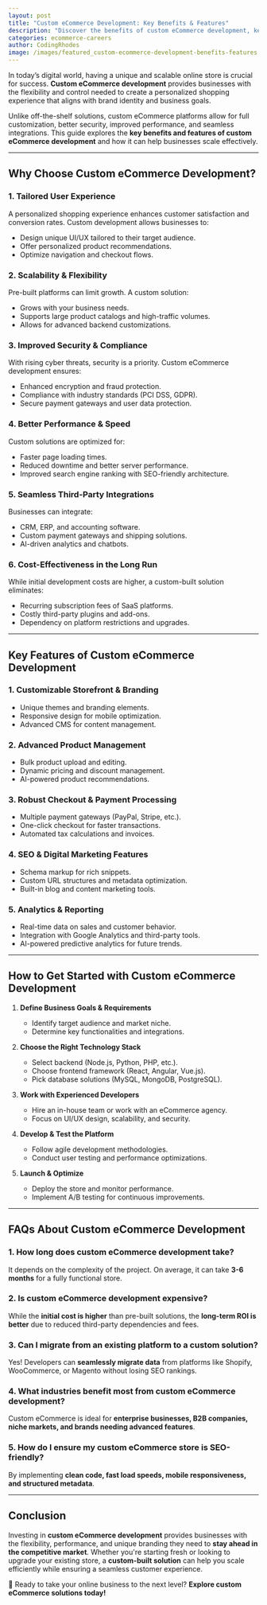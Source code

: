```yaml
---
layout: post
title: "Custom eCommerce Development: Key Benefits & Features"
description: "Discover the benefits of custom eCommerce development, key features, and why it's essential for growing businesses. Get expert insights today!"
categories: ecommerce-careers
author: CodingRhodes
image: /images/featured_custom-ecommerce-development-benefits-features.webp
---
```



In today’s digital world, having a unique and scalable online store is crucial for success. **Custom eCommerce development** provides businesses with the flexibility and control needed to create a personalized shopping experience that aligns with brand identity and business goals.

Unlike off-the-shelf solutions, custom eCommerce platforms allow for full customization, better security, improved performance, and seamless integrations. This guide explores the **key benefits and features of custom eCommerce development** and how it can help businesses scale effectively.

---

## **Why Choose Custom eCommerce Development?**

### 1. **Tailored User Experience**
A personalized shopping experience enhances customer satisfaction and conversion rates. Custom development allows businesses to:
- Design unique UI/UX tailored to their target audience.
- Offer personalized product recommendations.
- Optimize navigation and checkout flows.

<ins class="adsbygoogle"
     style="display:block"
     data-ad-client="ca-pub-2784742237479601"
     data-ad-slot="3760872290"
     data-ad-format="auto"
     data-full-width-responsive="true"></ins>
<script>
     (adsbygoogle = window.adsbygoogle || []).push({});
</script>

### 2. **Scalability & Flexibility**
Pre-built platforms can limit growth. A custom solution:
- Grows with your business needs.
- Supports large product catalogs and high-traffic volumes.
- Allows for advanced backend customizations.

### 3. **Improved Security & Compliance**
With rising cyber threats, security is a priority. Custom eCommerce development ensures:
- Enhanced encryption and fraud protection.
- Compliance with industry standards (PCI DSS, GDPR).
- Secure payment gateways and user data protection.

### 4. **Better Performance & Speed**
Custom solutions are optimized for:
- Faster page loading times.
- Reduced downtime and better server performance.
- Improved search engine ranking with SEO-friendly architecture.

### 5. **Seamless Third-Party Integrations**
Businesses can integrate:
- CRM, ERP, and accounting software.
- Custom payment gateways and shipping solutions.
- AI-driven analytics and chatbots.

### 6. **Cost-Effectiveness in the Long Run**
While initial development costs are higher, a custom-built solution eliminates:
- Recurring subscription fees of SaaS platforms.
- Costly third-party plugins and add-ons.
- Dependency on platform restrictions and upgrades.

---

## **Key Features of Custom eCommerce Development**

### 1. **Customizable Storefront & Branding**
- Unique themes and branding elements.
- Responsive design for mobile optimization.
- Advanced CMS for content management.

### 2. **Advanced Product Management**
- Bulk product upload and editing.
- Dynamic pricing and discount management.
- AI-powered product recommendations.

### 3. **Robust Checkout & Payment Processing**
- Multiple payment gateways (PayPal, Stripe, etc.).
- One-click checkout for faster transactions.
- Automated tax calculations and invoices.

### 4. **SEO & Digital Marketing Features**
- Schema markup for rich snippets.
- Custom URL structures and metadata optimization.
- Built-in blog and content marketing tools.

### 5. **Analytics & Reporting**
- Real-time data on sales and customer behavior.
- Integration with Google Analytics and third-party tools.
- AI-powered predictive analytics for future trends.

---

## **How to Get Started with Custom eCommerce Development**

<ins class="adsbygoogle"
     style="display:block"
     data-ad-client="ca-pub-2784742237479601"
     data-ad-slot="3760872290"
     data-ad-format="auto"
     data-full-width-responsive="true"></ins>
<script>
     (adsbygoogle = window.adsbygoogle || []).push({});
</script>

1. **Define Business Goals & Requirements**
   - Identify target audience and market niche.
   - Determine key functionalities and integrations.

2. **Choose the Right Technology Stack**
   - Select backend (Node.js, Python, PHP, etc.).
   - Choose frontend framework (React, Angular, Vue.js).
   - Pick database solutions (MySQL, MongoDB, PostgreSQL).

3. **Work with Experienced Developers**
   - Hire an in-house team or work with an eCommerce agency.
   - Focus on UI/UX design, scalability, and security.

4. **Develop & Test the Platform**
   - Follow agile development methodologies.
   - Conduct user testing and performance optimizations.

5. **Launch & Optimize**
   - Deploy the store and monitor performance.
   - Implement A/B testing for continuous improvements.

---

## **FAQs About Custom eCommerce Development**

### 1. How long does custom eCommerce development take?
It depends on the complexity of the project. On average, it can take **3-6 months** for a fully functional store.

### 2. Is custom eCommerce development expensive?
While the **initial cost is higher** than pre-built solutions, the **long-term ROI is better** due to reduced third-party dependencies and fees.

### 3. Can I migrate from an existing platform to a custom solution?
Yes! Developers can **seamlessly migrate data** from platforms like Shopify, WooCommerce, or Magento without losing SEO rankings.

### 4. What industries benefit most from custom eCommerce development?
Custom eCommerce is ideal for **enterprise businesses, B2B companies, niche markets, and brands needing advanced features**.

### 5. How do I ensure my custom eCommerce store is SEO-friendly?
By implementing **clean code, fast load speeds, mobile responsiveness, and structured metadata**.

---

<ins class="adsbygoogle"
     style="display:block"
     data-ad-client="ca-pub-2784742237479601"
     data-ad-slot="3760872290"
     data-ad-format="auto"
     data-full-width-responsive="true"></ins>
<script>
     (adsbygoogle = window.adsbygoogle || []).push({});
</script>

## **Conclusion**

Investing in **custom eCommerce development** provides businesses with the flexibility, performance, and unique branding they need to **stay ahead in the competitive market**. Whether you're starting fresh or looking to upgrade your existing store, a **custom-built solution** can help you scale efficiently while ensuring a seamless customer experience.

🚀 Ready to take your online business to the next level? **Explore custom eCommerce solutions today!**